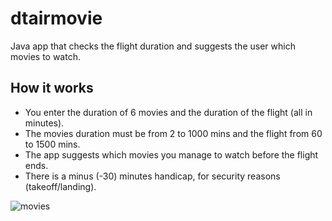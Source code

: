# dtairmovie
Java app that checks the flight duration and suggests the user which movies to watch.

## How it works
- You enter the duration of 6 movies and the duration of the flight (all in minutes).
- The movies duration must be from 2 to 1000 mins and the flight from 60 to 1500 mins.
- The app suggests which movies you manage to watch before the flight ends.
- There is a minus (-30) minutes handicap, for security reasons (takeoff/landing).

![movies](https://github.com/dimtsagk/dtairmovie/assets/49439009/3ed5b5d5-e435-42fa-a414-66f929b86ea7)
